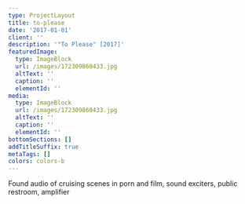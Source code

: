 ```yaml
---
type: ProjectLayout
title: to-please
date: '2017-01-01'
client: ''
description: '"To Please" [2017]'
featuredImage:
  type: ImageBlock
  url: /images/172309860433.jpg
  altText: ''
  caption: ''
  elementId: ''
media:
  type: ImageBlock
  url: /images/172309860433.jpg
  altText: ''
  caption: ''
  elementId: ''
bottomSections: []
addTitleSuffix: true
metaTags: []
colors: colors-b
---
```

Found audio of cruising scenes in porn and film, sound exciters, public restroom, amplifier
